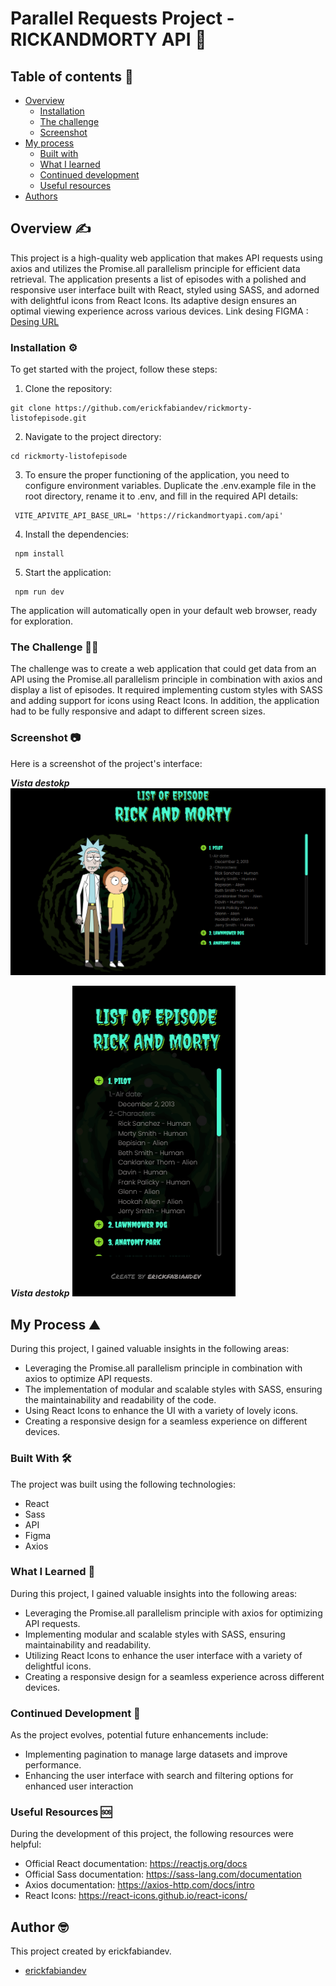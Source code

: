 # Parallel Requests Project - RICKANDMORTY API 🚀  
## Table of contents :page_facing_up:
- [Overview](#overview)
  - [Installation](#Installation)  
  - [The challenge](#the-challenge)
  - [Screenshot](#screenshot)
- [My process](#my-process)
  - [Built with](#built-with)
  - [What I learned](#what-i-learned)
  - [Continued development](#continued-development)
  - [Useful resources](#useful-resources)
- [Authors](#authors)

## Overview :writing_hand:
This project is a high-quality web application that makes API requests using axios and utilizes the Promise.all parallelism principle for efficient data retrieval. The application presents a list of episodes with a polished and responsive user interface built with React, styled using SASS, and adorned with delightful icons from React Icons. Its adaptive design ensures an optimal viewing experience across various devices.
Link desing FIGMA : [Desing URL](https://www.figma.com/file/w5ffJ1CRo7j3jbJvnwqS94/Eposide-Ricky-and-Morty?type=design&node-id=0%3A1&mode=design&t=oIbPBzf43Z2vsLzb-1)

### Installation :gear:
To get started with the project, follow these steps:

1. Clone the repository:
```shell
git clone https://github.com/erickfabiandev/rickmorty-listofepisode.git
  ```
2. Navigate to the project directory:
```shell
cd rickmorty-listofepisode
 ```
3. To ensure the proper functioning of the application, you need to configure environment variables. Duplicate the .env.example file in the root directory, rename it to .env, and fill in the required API details:
```shell
 VITE_APIVITE_API_BASE_URL= 'https://rickandmortyapi.com/api'
  ```
4. Install the dependencies: 
```shell
 npm install
 ```
5. Start the application: 
```shell
 npm run dev
  ```
The application will automatically open in your default web browser, ready for exploration.

### The Challenge :weight_lifting_man:
The challenge was to create a web application that could get data from an API using the Promise.all parallelism principle in combination with axios and display a list of episodes. It required implementing custom styles with SASS and adding support for icons using React Icons. In addition, the application had to be fully responsive and adapt to different screen sizes.

### Screenshot 📷 
Here is a screenshot of the project's interface:

***Vista destokp***
![Alt text](./src/assets/image.png)

***Vista destokp***
![Alt text](./src/assets/image1.png)


## My Process :mountain:

During this project, I gained valuable insights in the following areas:

* Leveraging the Promise.all parallelism principle in combination with axios to optimize API requests.
* The implementation of modular and scalable styles with SASS, ensuring the maintainability and readability of the code.
* Using React Icons to enhance the UI with a variety of lovely icons.
* Creating a responsive design for a seamless experience on different devices.

### Built With :hammer_and_wrench:
The project was built using the following technologies:

* React
* Sass
* API
* Figma
* Axios

### What I Learned :microscope:
During this project, I gained valuable insights into the following areas:

* Leveraging the Promise.all parallelism principle with axios for optimizing API requests.
* Implementing modular and scalable styles with SASS, ensuring maintainability and readability.
* Utilizing React Icons to enhance the user interface with a variety of delightful icons.
* Creating a responsive design for a seamless experience across different devices.

### Continued Development :briefcase:
As the project evolves, potential future enhancements include:

* Implementing pagination to manage large datasets and improve performance.
* Enhancing the user interface with search and filtering options for enhanced user interaction

### Useful Resources :sos:
During the development of this project, the following resources were helpful:

* Official React documentation: https://reactjs.org/docs
* Official Sass documentation: https://sass-lang.com/documentation
* Axios documentation: https://axios-http.com/docs/intro
* React Icons: https://react-icons.github.io/react-icons/

## Author :nerd_face:

This project created by erickfabiandev.
- [erickfabiandev](https:erickfabiandev.com)
